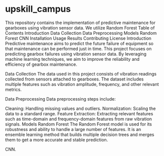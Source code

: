 # upskill_campus

This repository contains the implementation of predictive maintenance for gearboxes using vibration sensor data. We utilize Random Forest Table of Contents Introduction Data Collection Data Preprocessing Models Random Forest CNN Installation Usage Results Contributing License Introduction Predictive maintenance aims to predict the future failure of equipment so that maintenance can be performed just in time. This project focuses on predicting gearbox failures using vibration sensor data. By leveraging machine learning techniques, we aim to improve the reliability and efficiency of gearbox maintenance.

Data Collection The data used in this project consists of vibration readings collected from sensors attached to gearboxes. The dataset includes multiple features such as vibration amplitude, frequency, and other relevant metrics.

Data Preprocessing Data preprocessing steps include:

Cleaning: Handling missing values and outliers. Normalization: Scaling the data to a standard range. Feature Extraction: Extracting relevant features such as time-domain and frequency-domain features from raw vibration signals. Models Random Forest The Random Forest model is used for its robustness and ability to handle a large number of features. It is an ensemble learning method that builds multiple decision trees and merges them to get a more accurate and stable prediction.

CNN.
